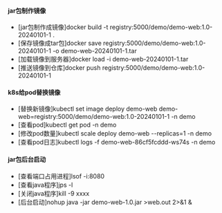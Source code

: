 #### jar包制作镜像
* [jar包制作成镜像]docker build -t registry:5000/demo/demo-web:1.0-20240101-1 .
* [保存镜像成tar包]docker save registry:5000/demo/demo-web:1.0-20240101-1 -o demo-web-20240101-1.tar
* [加载镜像到服务器]docker load -i demo-web-20240101-1.tar
* [推送镜像到仓库]docker push registry:5000/demo/demo-web:1.0-20240101-1
#### k8s给pod替换镜像
* [替换新镜像]kubectl set image deploy demo-web demo-web=registry:5000/demo/demo-web:1.0-20240101-1 -n demo
* [查看pod]kubectl get pod -n demo
* [修改pod数量]kubectl scale deploy demo-web --replicas=1 -n demo
* [查看pod日志]kubectl logs -f demo-web-86cf5fcddd-ws74s -n demo
#### jar包后台启动
* [查看端口占用进程]lsof -i:8080
* [查看java程序]jps -l
* [关闭java程序]kill -9 xxxx
* [后台启动]nohup java -jar demo-web-1.0.jar >web.out 2>&1 &